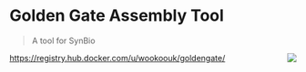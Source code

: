 # Golden Gate Assembly Tool

> A tool for SynBio

<img align="right" src="https://raw.githubusercontent.com/wookoouk/GoldenGate/master/public/gate2.png">

https://registry.hub.docker.com/u/wookoouk/goldengate/